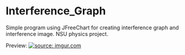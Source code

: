 # Interference_Graph
Simple program using JFreeChart for creating interference graph and interference image. NSU physics project.

Preview:
<a href="https://imgur.com/77wTGsO"><img src="https://i.imgur.com/77wTGsO.png" title="source: imgur.com" /></a>
